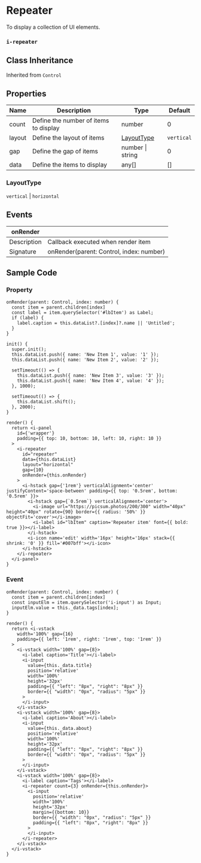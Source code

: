 # Repeater

To display a collection of UI elements.

### `i-repeater`

## Class Inheritance

Inherited from `Control`

## Properties

| Name   | Description                           | Type                      | Default    |
| ------ | ------------------------------------- | ------------------------- | ---------- |
| count  | Define the number of items to display | number                    | 0          |
| layout | Define the layout of items            | [LayoutType](#layouttype) | `vertical` |
| gap    | Define the gap of items               | number \| string          | 0          |
| data   | Define the items to display           | any[]                     | []         |

### LayoutType

`vertical` \| `horizontal`

## Events

| **onRender** |                                          |
| ------------ | ---------------------------------------- |
| Description  | Callback executed when render item       |
| Signature    | onRender(parent: Control, index: number) |

## Sample Code

### Property

```typescript(samples/repeater-1.tsx)
onRender(parent: Control, index: number) {
  const item = parent.children[index]
  const label = item.querySelector('#lbItem') as Label;
  if (label) {
    label.caption = this.dataList?.[index]?.name || 'Untitled';
  }
}

init() {
  super.init();
  this.dataList.push({ name: 'New Item 1', value: '1' });
  this.dataList.push({ name: 'New Item 2', value: '2' });

  setTimeout(() => {
    this.dataList.push({ name: 'New Item 3', value: '3' });
    this.dataList.push({ name: 'New Item 4', value: '4' });
  }, 1000);

  setTimeout(() => {
    this.dataList.shift();
  }, 2000);
}

render() {
  return <i-panel
    id={'wrapper'}
    padding={{ top: 10, bottom: 10, left: 10, right: 10 }}
  >
    <i-repeater
      id="repeater"
      data={this.dataList}
      layout="horizontal"
      gap={10}
      onRender={this.onRender}
    >
      <i-hstack gap={'1rem'} verticalAlignment='center' justifyContent='space-between' padding={{ top: '0.5rem', bottom: '0.5rem' }}>
        <i-hstack gap={`0.5rem`} verticalAlignment='center'>
          <i-image url="https://picsum.photos/200/300" width="40px" height="40px" rotate={90} border={{ radius: '50%' }} objectFit='cover'></i-image>
          <i-label id="lbItem" caption='Repeater item' font={{ bold: true }}></i-label>
        </i-hstack>
        <i-icon name='edit' width='16px' height='16px' stack={{ shrink: '0' }} fill='#007bff'></i-icon>
      </i-hstack>
    </i-repeater>
  </i-panel>
}
```

### Event
```typescript(samples/repeater-2.tsx)
onRender(parent: Control, index: number) {
  const item = parent.children[index]
  const inputElm = item.querySelector('i-input') as Input;
  inputElm.value = this._data.tags[index];
}

render() {
  return <i-vstack
    width='100%' gap={16}
    padding={{ left: '1rem', right: '1rem', top: '1rem' }}
  >
    <i-vstack width='100%' gap={8}>
      <i-label caption='Title'></i-label>
      <i-input
        value={this._data.title}
        position='relative'
        width='100%'
        height='32px'
        padding={{ "left": "8px", "right": "8px" }}
        border={{ "width": "0px", "radius": "5px" }}
      >
      </i-input>
    </i-vstack>
    <i-vstack width='100%' gap={8}>
      <i-label caption='About'></i-label>
      <i-input
        value={this._data.about}
        position='relative'
        width='100%'
        height='32px'
        padding={{ "left": "8px", "right": "8px" }}
        border={{ "width": "0px", "radius": "5px" }}
      >
      </i-input>
    </i-vstack>
    <i-vstack width='100%' gap={8}>
      <i-label caption='Tags'></i-label>
      <i-repeater count={3} onRender={this.onRender}>
        <i-input
          position='relative'
          width='100%'
          height='32px'
          margin={{bottom: 10}}
          border={{ "width": "0px", "radius": "5px" }}
          padding={{ "left": "8px", "right": "8px" }}
        >
        </i-input>
      </i-repeater>
    </i-vstack>
  </i-vstack>
}
```
